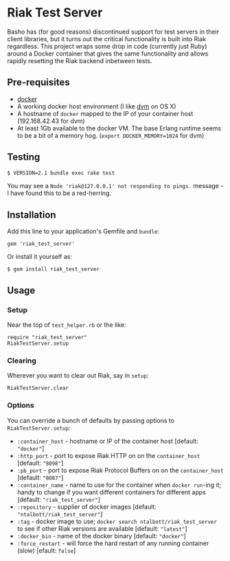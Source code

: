 # Riak Test Server

Basho has (for good reasons) discontinued support for test servers in their
client libraries, but it turns out the critical functionality is built into Riak
regardless. This project wraps some drop in code (currently just Ruby) around a
Docker container that gives the same functionality and allows rapidly resetting
the Riak backend inbetween tests.

## Pre-requisites

* [docker](https://docs.docker.com/installation/)
* A working docker host environment (I like [dvm](https://github.com/fnichol/dvm) on OS X)
* A hostname of `docker` mapped to the IP of your container host (192.168.42.43 for dvm)
* At least 1Gb available to the docker VM. The base Erlang runtime seems to be a bit of a memory hog. (`export DOCKER_MEMORY=1024` for dvm)

## Testing

```bash
$ VERSION=2.1 bundle exec rake test
```

You may see a `Node 'riak@127.0.0.1' not responding to pings.` message - I have found this to be a red-herring.

## Installation

Add this line to your application's Gemfile and `bundle`:

    gem 'riak_test_server'

Or install it yourself as:

    $ gem install riak_test_server

## Usage

### Setup

Near the top of `test_helper.rb` or the like:

```
require "riak_test_server"
RiakTestServer.setup
```

### Clearing

Wherever you want to clear out Riak, say in `setup`:

```
RiakTestServer.clear
```

### Options

You can override a bunch of defaults by passing options to `RiakTestServer.setup`:

* `:container_host` - hostname or IP of the container host [default: `"docker"`]
* `:http_port` - port to expose Riak HTTP on on the `container_host` [default: `"8098"`]
* `:pb_port` - port to expose Riak Protocol Buffers on on the `container_host` [default: `"8087"`]
* `:container_name` - name to use for the container when `docker run`-ing it; handy to change if you want different containers for different apps [default: `"riak_test_server"`]
* `:repository` - supplier of docker images [default: `"ntalbott/riak_test_server"`]
* `:tag` - docker image to use; `docker search ntalbott/riak_test_server` to see if other Riak versions are available [default: `"latest"`]
* `:docker_bin` - name of the docker binary [default: `"docker"`]
* `:force_restart` - will force the hard restart of any running container (slow) [efault: `false`]
